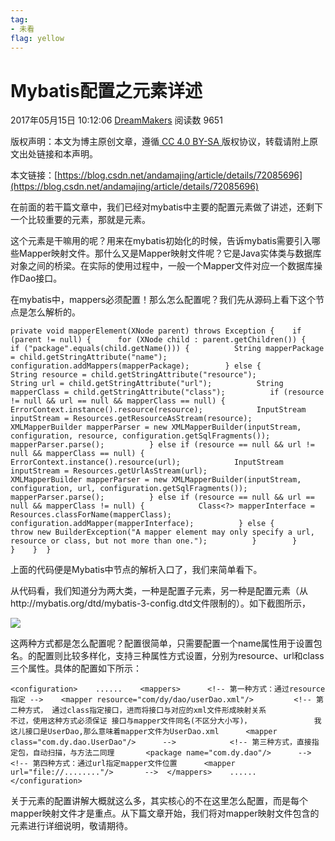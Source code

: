 ```yaml
---
tag:
- 未看
flag: yellow
---
```

# Mybatis配置之元素详述

2017年05月15日 10:12:06 [DreamMakers](https://me.csdn.net/andamajing) 阅读数 9651

[](http://creativecommons.org/licenses/by-sa/4.0/)版权声明：本文为博主原创文章，遵循[ CC 4.0 BY-SA ](http://creativecommons.org/licenses/by-sa/4.0/)版权协议，转载请附上原文出处链接和本声明。

本文链接：[https://blog.csdn.net/andamajing/article/details/72085696](https://blog.csdn.net/andamajing/article/details/72085696) 

在前面的若干篇文章中，我们已经对mybatis中主要的配置元素做了讲述，还剩下一个比较重要的元素，那就是<mappers>元素。

这个元素是干嘛用的呢？<mappers>用来在mybatis初始化的时候，告诉mybatis需要引入哪些Mapper映射文件。那什么又是Mapper映射文件呢？它是Java实体类与数据库对象之间的桥梁。在实际的使用过程中，一般一个Mapper文件对应一个数据库操作Dao接口。

在mybatis中，mappers必须配置！那么怎么配置呢？我们先从源码上看下这个节点是怎么解析的。

```
private void mapperElement(XNode parent) throws Exception {    if (parent != null) {      for (XNode child : parent.getChildren()) {        if ("package".equals(child.getName())) {          String mapperPackage = child.getStringAttribute("name");          configuration.addMappers(mapperPackage);        } else {          String resource = child.getStringAttribute("resource");          String url = child.getStringAttribute("url");          String mapperClass = child.getStringAttribute("class");          if (resource != null && url == null && mapperClass == null) {            ErrorContext.instance().resource(resource);            InputStream inputStream = Resources.getResourceAsStream(resource);            XMLMapperBuilder mapperParser = new XMLMapperBuilder(inputStream, configuration, resource, configuration.getSqlFragments());            mapperParser.parse();          } else if (resource == null && url != null && mapperClass == null) {            ErrorContext.instance().resource(url);            InputStream inputStream = Resources.getUrlAsStream(url);            XMLMapperBuilder mapperParser = new XMLMapperBuilder(inputStream, configuration, url, configuration.getSqlFragments());            mapperParser.parse();          } else if (resource == null && url == null && mapperClass != null) {            Class<?> mapperInterface = Resources.classForName(mapperClass);            configuration.addMapper(mapperInterface);          } else {            throw new BuilderException("A mapper element may only specify a url, resource or class, but not more than one.");          }        }      }    }  }
```

 上面的代码便是Mybatis中<mappers>节点的解析入口了，我们来简单看下。

从代码看，我们知道分为两大类，一种是配置<package>子元素，另一种是配置<mapper>元素（从http://mybatis.org/dtd/mybatis-3-config.dtd文件限制的）。如下截图所示，

![](https://img-blog.csdn.net/20170515090624015?watermark/2/text/aHR0cDovL2Jsb2cuY3Nkbi5uZXQvbWFqaW5nZ29nb2dv/font/5a6L5L2T/fontsize/400/fill/I0JBQkFCMA==/dissolve/70/gravity/Center)

这两种方式都是怎么配置呢？<package>配置很简单，只需要配置一个name属性用于设置包名。<mapper>的配置则比较多样化，支持三种属性方式设置，分别为resource、url和class三个属性。具体的配置如下所示：

```
<configuration>    ......    <mappers>      <!-- 第一种方式：通过resource指定 -->    <mapper resource="com/dy/dao/userDao.xml"/>         <!-- 第二种方式， 通过class指定接口，进而将接口与对应的xml文件形成映射关系             不过，使用这种方式必须保证 接口与mapper文件同名(不区分大小写)，              我这儿接口是UserDao,那么意味着mapper文件为UserDao.xml      <mapper class="com.dy.dao.UserDao"/>      -->            <!-- 第三种方式，直接指定包，自动扫描，与方法二同理       <package name="com.dy.dao"/>      -->      <!-- 第四种方式：通过url指定mapper文件位置      <mapper url="file://........"/>       -->  </mappers>    ......  </configuration>
```

 关于<mappers>元素的配置讲解大概就这么多，其实核心的不在这里怎么配置，而是每个mapper映射文件才是重点。从下篇文章开始，我们将对mapper映射文件包含的元素进行详细说明，敬请期待。